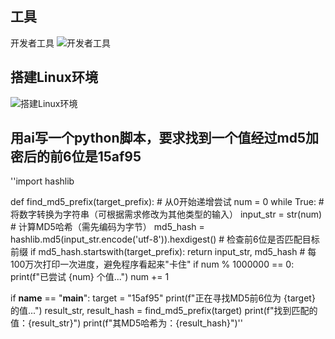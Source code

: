 ## 工具
开发者工具
![开发者工具](https://github.com/user-attachments/assets/5d9db756-505b-4384-9f72-0f270ec6db00)

## 搭建Linux环境
![搭建Linux环境](https://github.com/user-attachments/assets/8fbdfc0b-cfaa-441f-8cde-be4284a38678)

## 用ai写一个python脚本，要求找到一个值经过md5加密后的前6位是15af95
''import hashlib

def find_md5_prefix(target_prefix):
    # 从0开始递增尝试
    num = 0
    while True:
        # 将数字转换为字符串（可根据需求修改为其他类型的输入）
        input_str = str(num)
        # 计算MD5哈希（需先编码为字节）
        md5_hash = hashlib.md5(input_str.encode('utf-8')).hexdigest()
        # 检查前6位是否匹配目标前缀
        if md5_hash.startswith(target_prefix):
            return input_str, md5_hash
        # 每100万次打印一次进度，避免程序看起来"卡住"
        if num % 1000000 == 0:
            print(f"已尝试 {num} 个值...")
        num += 1

if __name__ == "__main__":
    target = "15af95"
    print(f"正在寻找MD5前6位为 {target} 的值...")
    result_str, result_hash = find_md5_prefix(target)
    print(f"找到匹配的值：{result_str}")
    print(f"其MD5哈希为：{result_hash}")''
